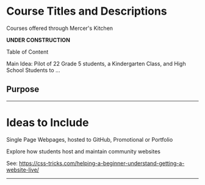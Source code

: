 # Course Titles and Descriptions
Courses offered through Mercer's Kitchen

**UNDER CONSTRUCTION**

Table of Content


Main Idea: Pilot of 22 Grade 5 students, a Kindergarten Class, and High School Students to ...


**Purpose**
-



---

# Ideas to Include
Single Page Webpages, hosted to GitHub, Promotional or Portfolio

Explore how students host and maintain community websites

See: https://css-tricks.com/helping-a-beginner-understand-getting-a-website-live/

---
